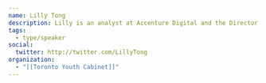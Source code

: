 ```yaml
---
name: Lilly Tong
description: Lilly is an analyst at Accenture Digital and the Director of Council Relations on the Toronto Youth Cabinet, the official youth advisory body to the City of Toronto. As a community advocate and data enthusiast, she constantly explores avenues to leverage digital technology and data visualization to promote civic engagement.
tags:
  - type/speaker
social:
  twitter: http://twitter.com/LillyTong
organization:
  - "[[Toronto Youth Cabinet]]"
---
```


